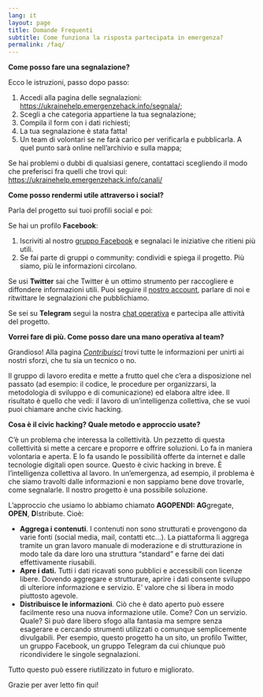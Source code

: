 ```yaml
---
lang: it
layout: page
title: Domande Frequenti 
subtitle: Come funziona la risposta partecipata in emergenza?
permalink: /faq/
---
```


**Come posso fare una segnalazione?**

Ecco le istruzioni, passo dopo passo:



1. Accedi alla pagina delle segnalazioni: https://ukrainehelp.emergenzehack.info/segnala/;
2. Scegli a che categoria appartiene la tua segnalazione;
3. Compila il form con i dati richiesti;
4. La tua segnalazione è stata fatta!
5. Un team di volontari se ne farà carico per verificarla e pubblicarla. A quel punto sarà online nell’archivio e sulla mappa;

Se hai problemi o dubbi di qualsiasi genere, contattaci scegliendo il modo che preferisci fra quelli che trovi qui: https://ukrainehelp.emergenzehack.info/canali/

**Come posso rendermi utile attraverso i social?**

Parla del progetto sui tuoi profili social e poi: 

Se hai un profilo **Facebook**:



1. Iscriviti al nostro [gruppo Facebook]({{site.author.facebook}}) e segnalaci le iniziative che ritieni più utili.
2. Se fai parte di gruppi o community: condividi e spiega il progetto. Più siamo, più le informazioni circolano.

Se usi **Twitter** sai che Twitter è un ottimo strumento per raccogliere e diffondere informazioni utili. Puoi seguire il [nostro account](https://twitter.com/ukraineinfohelp), parlare di noi e ritwittare le segnalazioni che pubblichiamo.

Se sei su **Telegram** segui la nostra [chat operativa](https://t.me/ukraineinfohelp) e partecipa alle attività del progetto.

**Vorrei fare di più. Come posso dare una mano operativa al team?**

Grandioso! Alla pagina _[Contribuisci](https://ukrainehelp.emergenzehack.info/contribuisci/)_ trovi tutte le informazioni per unirti ai nostri sforzi, che tu sia un tecnico o no.

Il gruppo di lavoro eredita e mette a frutto quel che c’era a disposizione nel passato (ad esempio: il codice, le procedure per organizzarsi, la metodologia di sviluppo e di comunicazione) ed elabora altre idee. Il risultato è quello che vedi: il lavoro di un’intelligenza collettiva, che se vuoi puoi chiamare anche civic hacking.

**Cosa è il civic hacking? Quale metodo e approccio usate?**

C’è un problema che interessa la collettività. Un pezzetto di questa collettività si mette a cercare e proporre e offrire soluzioni. Lo fa in maniera volontaria e aperta. E lo fa usando le possibilità offerte da internet e dalle tecnologie digitali open source. Questo è civic hacking in breve. È l’intelligenza collettiva al lavoro. In un’emergenza, ad esempio, il problema è che siamo travolti dalle informazioni e non sappiamo bene dove trovarle, come segnalarle. Il nostro progetto è una possibile soluzione.

L’approccio che usiamo lo abbiamo chiamato **AGOPENDI: AG**gregate, **OPEN**, **D**Istribute. Cioè:



* **Aggrega i contenuti**. I contenuti non sono strutturati e provengono da varie fonti (social media, mail, contatti etc…). La piattaforma li aggrega tramite un gran lavoro manuale di moderazione e di strutturazione in modo tale da dare loro una struttura “standard” e farne dei dati effettivamente riusabili.
* **Apre i dati.** Tutti i dati ricavati sono pubblici e accessibili con licenze libere. Dovendo aggregare e strutturare, aprire i dati consente sviluppo di ulteriore informazione e servizio. E’ valore che si libera in modo piuttosto agevole.
* **Distribuisce le informazioni**. Ciò che è dato aperto può essere facilmente reso una nuova informazione utile. Come? Con un servizio. Quale? Si può dare libero sfogo alla fantasia ma sempre senza esagerare e cercando strumenti utilizzati o comunque semplicemente divulgabili. Per esempio, questo progetto ha un sito, un profilo Twitter, un gruppo Facebook, un gruppo Telegram da cui chiunque può ricondividere le singole segnalazioni.

Tutto questo può essere riutilizzato in futuro e migliorato.

Grazie per aver letto fin qui!
